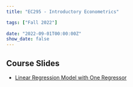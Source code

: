 ```yaml
---
title: "EC295 - Introductory Econometrics"

tags: ["Fall 2022"]
  
date: "2022-09-01T00:00:00Z"
show_date: false
---
```


## Course Slides

- <a href="https://justinsmithecon.github.io/teaching/ec295/SLR/SLR.html">Linear Regression Model with One Regressor</a>
